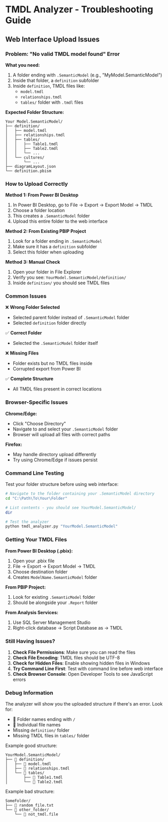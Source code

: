 # TMDL Analyzer - Troubleshooting Guide

## Web Interface Upload Issues

### Problem: "No valid TMDL model found" Error

**What you need:**
1. A folder ending with `.SemanticModel` (e.g., "MyModel.SemanticModel")
2. Inside that folder, a `definition` subfolder
3. Inside `definition`, TMDL files like:
   - `model.tmdl`
   - `relationships.tmdl`
   - `tables/` folder with `.tmdl` files

**Expected Folder Structure:**
```
Your Model.SemanticModel/
├── definition/
│   ├── model.tmdl
│   ├── relationships.tmdl
│   ├── tables/
│   │   ├── Table1.tmdl
│   │   ├── Table2.tmdl
│   │   └── ...
│   └── cultures/
│       └── ...
├── diagramLayout.json
└── definition.pbism
```

### How to Upload Correctly

**Method 1: From Power BI Desktop**
1. In Power BI Desktop, go to File → Export → Export Model → TMDL
2. Choose a folder location
3. This creates a `.SemanticModel` folder
4. Upload this entire folder to the web interface

**Method 2: From Existing PBIP Project**
1. Look for a folder ending in `.SemanticModel`
2. Make sure it has a `definition` subfolder
3. Select this folder when uploading

**Method 3: Manual Check**
1. Open your folder in File Explorer
2. Verify you see: `YourModel.SemanticModel/definition/`
3. Inside `definition/` you should see TMDL files

### Common Issues

❌ **Wrong Folder Selected**
- Selected parent folder instead of `.SemanticModel` folder
- Selected `definition` folder directly

✅ **Correct Folder**
- Selected the `.SemanticModel` folder itself

❌ **Missing Files**
- Folder exists but no TMDL files inside
- Corrupted export from Power BI

✅ **Complete Structure**
- All TMDL files present in correct locations

### Browser-Specific Issues

**Chrome/Edge:**
- Click "Choose Directory" 
- Navigate to and select your `.SemanticModel` folder
- Browser will upload all files with correct paths

**Firefox:**
- May handle directory upload differently
- Try using Chrome/Edge if issues persist

### Command Line Testing

Test your folder structure before using web interface:

```bash
# Navigate to the folder containing your .SemanticModel directory
cd "C:\Path\To\Your\Folder"

# List contents - you should see YourModel.SemanticModel/
dir

# Test the analyzer
python tmdl_analyzer.py "YourModel.SemanticModel"
```

### Getting Your TMDL Files

**From Power BI Desktop (.pbix):**
1. Open your .pbix file
2. File → Export → Export Model → TMDL
3. Choose destination folder
4. Creates `ModelName.SemanticModel` folder

**From PBIP Project:**
1. Look for existing `.SemanticModel` folder
2. Should be alongside your `.Report` folder

**From Analysis Services:**
1. Use SQL Server Management Studio
2. Right-click database → Script Database as → TMDL

### Still Having Issues?

1. **Check File Permissions**: Make sure you can read the files
2. **Check File Encoding**: TMDL files should be UTF-8
3. **Check for Hidden Files**: Enable showing hidden files in Windows
4. **Try Command Line First**: Test with command line before web interface
5. **Check Browser Console**: Open Developer Tools to see JavaScript errors

### Debug Information

The analyzer will show you the uploaded structure if there's an error. Look for:
- 📁 Folder names ending with `/`
- 📄 Individual file names
- Missing `definition/` folder
- Missing TMDL files in `tables/` folder

Example good structure:
```
YourModel.SemanticModel/
├── 📁 definition/
│   ├── 📄 model.tmdl
│   ├── 📄 relationships.tmdl
│   └── 📁 tables/
│       ├── 📄 Table1.tmdl
│       └── 📄 Table2.tmdl
```

Example bad structure:
```
SomeFolder/
├── 📄 random_file.txt
└── 📁 other_folder/
    └── 📄 not_tmdl.file
```